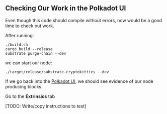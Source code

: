 ## Checking Our Work in the Polkadot UI

Even though this code should compile without errors, now would be a good time to check out work.

After running:

```
./build.sh
cargo build --release
substrate purge-chain --dev
```

we can start our node:

```
./target/release/substrate-cryptokitties --dev
```

If we go back into the [Polkadot UI](https://polkadot.js.org/apps), we should see evidence of our node producing blocks.

Go to the **Extrinsics** tab

[TODO: Write/copy instructions to test]
